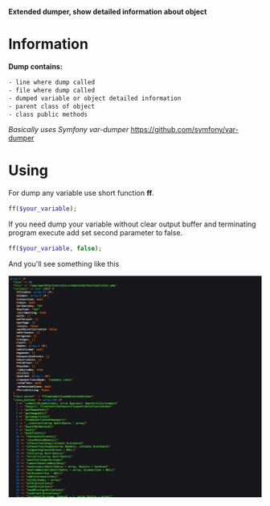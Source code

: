 **Extended dumper, show detailed information about object**


# Information

**Dump contains:**
    
    - line where dump called
    - file where dump called
    - dumped variable or object detailed information
    - parent class of object
    - class public methods

_Basically uses Symfony var-dumper_ https://github.com/symfony/var-dumper


# Using

For dump any variable use short function **ff**.

```php
ff($your_variable);
``` 

If you need dump your variable without clear output buffer and terminating program execute add set second parameter to false.

```php
ff($your_variable, false);
```

And you'll see something like this

![Scheme](https://github.com/dobrik/extended_dumper/raw/master/media/img_1.jpg)